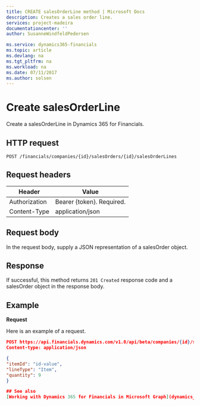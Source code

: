 ```yaml
---
title: CREATE salesOrderLine method | Microsoft Docs
description: Creates a sales order line.
services: project-madeira
documentationcenter: ''
author: SusanneWindfeldPedersen

ms.service: dynamics365-financials
ms.topic: article
ms.devlang: na
ms.tgt_pltfrm: na
ms.workload: na
ms.date: 07/11/2017
ms.author: solsen
---
```


# Create salesOrderLine
Create a salesOrderLine in Dynamics 365 for Financials.

## HTTP request

```
POST /financials/companies/{id}/salesOrders/{id}/salesOrderLines
```

## Request headers

|Header|Value|
|------|-----|
|Authorization  |Bearer {token}. Required.    |
|Content-Type  |application/json    |

## Request body
In the request body, supply a JSON representation of a salesOrder object.

## Response
If successful, this method returns ```201 Created``` response code and a salesOrder object in the response body.

## Example

**Request**

Here is an example of a request.

```json
POST https://api.financials.dynamics.com/v1.0/api/beta/companies/{id}/salesOrders/{id}/salesOrderLines
Content-type: application/json

{
"itemId": "id-value",
"lineType": "Item",
"quantity": 9
}

## See also
[Working with Dynamics 365 for Financials in Microsoft Graph](dynamics_overview.md)
